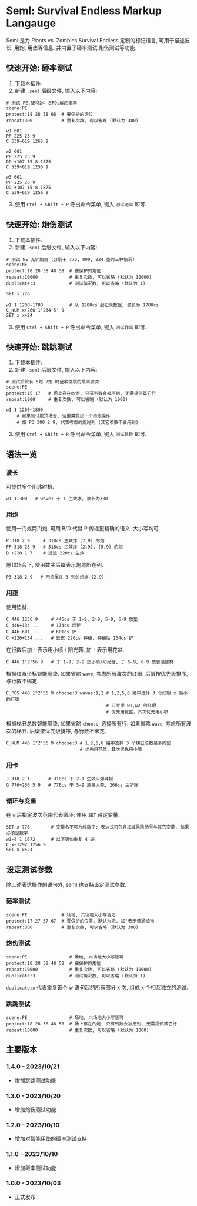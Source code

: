 # Seml: Survival Endless Markup Langauge

Seml 是为 Plants vs. Zombies Survival Endless 定制的标记语言, 可用于描述波长, 用炮, 用垫等信息, 并内置了砸率测试,炮伤测试等功能.

## 快速开始: 砸率测试

1. 下载本插件.
2. 新建 `.seml` 后缀文件, 输入以下内容:
```
# 测试 PE.垫材24 旧PDc解的砸率
scene:PE
protect:18 28 58 68  # 要保护的炮位
repeat:300           # 重复次数, 可以省略 (默认为 300)

w1 601
PP 225 25 9
C 539~619 1265 9

w2 601
PP 225 25 9 
DD +107 15 8.1875
C 539~619 1256 9

w3 601
PP 225 25 9
DD +107 15 8.1875
C 539~619 1256 9
```

3. 使用 `Ctrl + Shift + P` 呼出命令菜单, 键入 `测试砸率` 即可.

## 快速开始: 炮伤测试

1. 下载本插件.
2. 新建 `.seml` 后缀文件, 输入以下内容:
```
# 测试 NE 无铲炮伤 (分别于 776, 800, 824 垫的三种情况)
scene:NE
protect:18 28 38 48 58  # 要保护的炮位
repeat:10000            # 重复次数, 可以省略 (默认为 10000)
duplicate:3             # 测试情况数, 可以省略 (默认为 1)

SET x 776

w1 1 1200~1700          # 从 1200cs 起记录数据, 波长为 1700cs
C_NUM x+266 1"234'5' 9
SET x x+24
```

3. 使用 `Ctrl + Shift + P` 呼出命令菜单, 键入 `测试炸率` 即可.

## 快速开始: 跳跳测试

1. 下载本插件.
2. 新建 `.seml` 后缀文件, 输入以下内容:
```
# 测试后院有 5炮 7炮 时全收跳跳的最大波次
scene:PE
protect:15 17   # 场上存在的炮, 只有列数会被用到, 无需提供其它行
repeat:1000     # 重复次数, 可以省略 (默认为 1000)

w1 1 1200~1800
    # 如果测试屋顶场合, 这里需要加一个用炮操作
    # 如 P3 300 2 9, 代表考虑的炮尾列 (其它参数不会用到)
```

3. 使用 `Ctrl + Shift + P` 呼出命令菜单, 键入 `测试跳跳` 即可.

## 语法一览

### 波长

可提供多个用冰时机.

```
w1 1 300   # wave1 于 1 生效冰, 波长为300
```

### 用炮

使用一门或两门炮. 可用 B/D 代替 P 传递更精确的语义. 大小写均可.

```
P 318 2 9     # 318cs 生效炸 (2,9) 的炮
PP 318 25 9   # 318cs 生效炸 (2,9), (5,9) 的炮
D +220 1 7    # 延迟 220cs 生效
```

屋顶场合下, 使用数字后缀表示炮尾所在列.

```
P3 318 2 9   # 用炮尾在 3 列的炮炸 (2,9)
```

### 用垫

使用垫材.

```
C 446 1256 9     # 446cs 于 1-9, 2-9, 5-9, 6-9 放垫
C 446+134 ...    # 134cs 后铲
C 446~601 ...    # 601cs 铲
C +220+134 ...   # 延迟 220cs 种植, 种植后 134cs 铲
```

在行数后加 `'` 表示用小喷 / 阳光菇, 加 `"` 表示用花盆.


```
C 446 1'2'56 9   # 于 1-9, 2-9 垫小喷/阳光菇, 于 5-9, 6-9 放普通垫材
```

根据红眼坐标智能用垫. 如果省略 `wave`, 考虑所有波次的红眼. 后缀按优先级排序, 与行数不绑定.

```
C_POS 446 1"2'56 9 choose:3 waves:1,2 # 1,2,5,6 路中选择 3 个红眼 x 最小的行垫
                                      # 只考虑 w1,w2 的红眼
                                      # 优先用花盆，其次优先用小喷
```

根据梯丑总数智能用垫. 如果省略 `choose`, 选择所有行. 如果省略 `wave`, 考虑所有波次的梯丑. 后缀按优先级排序, 与行数不绑定.

```
C_NUM 446 1"2'56 9 choose:3 # 1,2,5,6 路中选择 3 个梯丑总数最多的垫
                            # 优先用花盆，其次优先用小喷
```

### 用卡

```
J 318 2 1       # 318cs 于 2-1 生效火爆辣椒
G 776+266 5 9   # 776cs 于 5-9 放置大蒜, 266cs 后铲除
```

### 循环与变量

在 `w` 后指定波次范围代表循环; 使用 `SET` 设定变量.

```
SET x 776        # 变量名不可为纯数字; 表达式可包含加减乘除括号与其它变量, 结果必须是数字 
w1~4 1 1672      # 以下语句重复 4 遍
C x~1292 1256 9
SET x x+24
```


## 设定测试参数

除上述表达操作的语句外, seml 也支持设定测试参数.

### 砸率测试

```
scene:PE             # 场地, 六场地大小写皆可
protect:17 27 57 67  # 要保护的位置, 默认为炮, 加'表示普通植物
repeat:300           # 重复次数, 可以省略 (默认为 300)
```

### 炮伤测试

```
scene:PE                # 场地, 六场地大小写皆可
protect:18 28 38 48 58  # 要保护的炮位
repeat:10000            # 重复次数, 可以省略 (默认为 10000)
duplicate:3             # 测试情况数, 可以省略 (默认为 1)
```

`duplicate:x` 代表重复首个 w 语句起的所有部分 x 次, 组成 x 个相互独立的测试.

### 跳跳测试

```
scene:PE                # 场地, 六场地大小写皆可
protect:18 28 38 48 58  # 场上存在的炮, 只有列数会被用到, 无需提供其它行
repeat:10000            # 重复次数, 可以省略 (默认为 1000)
```

## 主要版本

### 1.4.0 - 2023/10/21

- 增加跳跳测试功能

### 1.3.0 - 2023/10/20

- 增加炮伤测试功能

### 1.2.0 - 2023/10/10

- 增加对智能用垫的砸率测试支持

### 1.1.0 - 2023/10/10

- 增加砸率测试功能

### 1.0.0 - 2023/10/03

- 正式发布